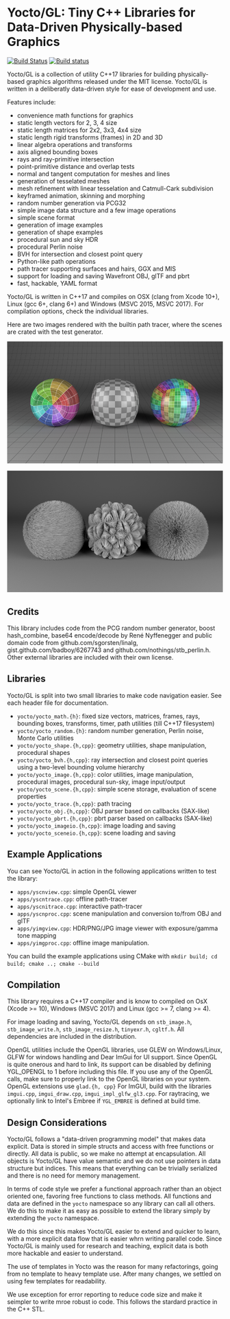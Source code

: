 # Yocto/GL: Tiny C++ Libraries for Data-Driven Physically-based Graphics

[![Build Status](https://travis-ci.org/xelatihy/yocto-gl.svg?branch=master)](https://travis-ci.org/xelatihy/yocto-gl) [![Build status](https://ci.appveyor.com/api/projects/status/rkqw7a8cenl877m6/branch/master?svg=true)](https://ci.appveyor.com/project/xelatihy/yocto-gl/branch/master)

Yocto/GL is a collection of utility C++17 libraries for building 
physically-based graphics algorithms released under the MIT license.
Yocto/GL is written in a deliberatly data-driven style for ease of
development and use. 

Features include:
- convenience math functions for graphics
- static length vectors for 2, 3, 4 size
- static length matrices for 2x2, 3x3, 4x4 size
- static length rigid transforms (frames) in 2D and 3D
- linear algebra operations and transforms
- axis aligned bounding boxes
- rays and ray-primitive intersection
- point-primitive distance and overlap tests
- normal and tangent computation for meshes and lines
- generation of tesselated meshes
- mesh refinement with linear tesselation and Catmull-Cark subdivision
- keyframed animation, skinning and morphing
- random number generation via PCG32
- simple image data structure and a few image operations
- simple scene format
- generation of image examples
- generation of shape examples
- procedural sun and sky HDR
- procedural Perlin noise
- BVH for intersection and closest point query
- Python-like path operations
- path tracer supporting surfaces and hairs, GGX and MIS
- support for loading and saving Wavefront OBJ, glTF and pbrt
- fast, hackable, YAML format

Yocto/GL is written in C++17 and compiles on OSX (clang from Xcode 10+),
Linux (gcc 6+, clang 6+) and Windows (MSVC 2015, MSVC 2017). For compilation
options, check the individual libraries.

Here are two images rendered with the builtin path tracer, where the
scenes are crated with the test generator.

![Yocto/GL](images/shapes.png)

![Yocto/GL](images/lines.png)


## Credits

This library includes code from the PCG random number generator,
boost hash_combine, base64 encode/decode by René Nyffenegger and 
public domain code from github.com/sgorsten/linalg, 
gist.github.com/badboy/6267743 and github.com/nothings/stb_perlin.h.
Other external libraries are included with their own license.


## Libraries

Yocto/GL is split into two small libraries to make code navigation easier.
See each header file for documentation.

- `yocto/yocto_math.{h}`: fixed size vectors, matrices, frames, rays, 
   bounding boxes, transforms, timer, path utilities (till C++17 filesystem)
- `yocto/yocto_random.{h}`: random number generation, Perlin noise, Monte Carlo
   utilities
- `yocto/yocto_shape.{h,cpp}`: geometry utilities, shape manipulation, 
   procedural shapes
- `yocto/yocto_bvh.{h,cpp}`: ray intersection and closest point queries 
   using a two-level bounding volume hierarchy
- `yocto/yocto_image.{h,cpp}`: color utilities, image manipulation, 
   procedural images, procedural sun-sky, image input/output
- `yocto/yocto_scene.{h,cpp}`: simple scene storage, evaluation of scene 
   properties
- `yocto/yocto_trace.{h,cpp}`: path tracing
- `yocto/yocto_obj.{h,cpp}`: OBJ parser based on callbacks (SAX-like)
- `yocto/yocto_pbrt.{h,cpp}`: pbrt parser based on callbacks (SAX-like)
- `yocto/yocto_imageio.{h,cpp}`: image loading and saving
- `yocto/yocto_sceneio.{h,cpp}`: scene loading and saving


## Example Applications

You can see Yocto/GL in action in the following applications written to
test the library:

- `apps/yscnview.cpp`: simple OpenGL viewer
- `apps/yscntrace.cpp`: offline path-tracer
- `apps/yscnitrace.cpp`: interactive path-tracer
- `apps/yscnproc.cpp`: scene manipulation and conversion to/from OBJ and glTF
- `apps/yimgview.cpp`: HDR/PNG/JPG image viewer with exposure/gamma tone mapping
- `apps/yimgproc.cpp`: offline image manipulation.

You can build the example applications using CMake with
    `mkdir build; cd build; cmake ..; cmake --build`


## Compilation

This library requires a C++17 compiler and is know to compiled on 
OsX (Xcode >= 10), Windows (MSVC 2017) and Linux (gcc >= 7, clang >= 4).

For image loading and saving, Yocto/GL depends on `stb_image.h`,
`stb_image_write.h`, `stb_image_resize.h`, `tinyexr.h`, `cgltf.h`.
All dependencies are included in the distribution.

OpenGL utilities include the OpenGL libraries, use GLEW on Windows/Linux,
GLFW for windows handling and Dear ImGui for UI support.
Since OpenGL is quite onerous and hard to link, its support can be disabled
by defining YGL_OPENGL to 1 before including this file. If you use any of
the OpenGL calls, make sure to properly link to the OpenGL libraries on
your system. OpenGL extensions use `glad.{h, cpp}` For ImGUI, build with the 
libraries `imgui.cpp`, `imgui_draw.cpp`, `imgui_impl_glfw_gl3.cpp`.
For raytracing, we optionally link to Intel's Embree if `YGL_EMBREE` is 
defined at build time.


## Design Considerations

Yocto/GL follows a "data-driven programming model" that makes data explicit.
Data is stored in simple structs and access with free functions or directly.
All data is public, so we make no attempt at encapsulation.
All objects is Yocto/GL have value semantic and we do not use pointers
in data structure but indices. This means that everything can be trivially
serialized and there is no need for memory management.

In terms of code style we prefer a functional approach rather than an
object oriented one, favoring free functions to class methods. All functions
and data are defined in the `yocto` namespace so any library can call all
others. We do this to make it as easy as possible to extend the library simply
by extending the `yocto` namespace.

We do this since this makes Yocto/GL easier to extend and quicker to learn,
with a more explicit data flow that is easier whrn writing parallel code.
Since Yocto/GL is mainly used for research and teaching,
explicit data is both more hackable and easier to understand.

The use of templates in Yocto was the reason for many refactorings, going
from no template to heavy template use. After many changes, we settled
on using few templates for readability.

We use exception for error reporting to reduce code size and make it seimpler to 
write mroe robust io code. This follows the stardard practice in the C++ STL.

